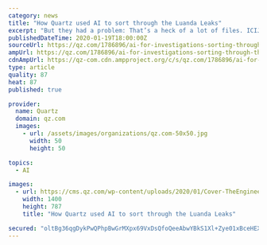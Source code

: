 ```yaml
---
category: news
title: "How Quartz used AI to sort through the Luanda Leaks"
excerpt: "But they had a problem: That’s a heck of a lot of files. ICIJ partnered with Quartz’s AI Studio to find a solution. We built a system using artificial intelligence to “read” all the documents and help journalists from Quartz, ICIJ and other partner organizations find the kinds of documents they expected in the cache of leaks ..."
publishedDateTime: 2020-01-19T18:00:00Z
sourceUrl: https://qz.com/1786896/ai-for-investigations-sorting-through-the-luanda-leaks/
ampUrl: https://qz.com/1786896/ai-for-investigations-sorting-through-the-luanda-leaks/amp/
cdnAmpUrl: https://qz-com.cdn.ampproject.org/c/s/qz.com/1786896/ai-for-investigations-sorting-through-the-luanda-leaks/amp/
type: article
quality: 87
heat: 87
published: true

provider:
  name: Quartz
  domain: qz.com
  images:
    - url: /assets/images/organizations/qz.com-50x50.jpg
      width: 50
      height: 50

topics:
  - AI

images:
  - url: https://cms.qz.com/wp-content/uploads/2020/01/Cover-TheEngineer-V2.jpeg_effected_logo.jpg?quality=75&strip=all&w=1400
    width: 1400
    height: 787
    title: "How Quartz used AI to sort through the Luanda Leaks"

secured: "oltBg36qgDykPwQPhpBwGrMXpx69VxDsQfoQeeAbwYBkS1Xl+Zye01xBceHEX/QaAm0EjUd/PKHExsZfG9p68HVWfDVa58XgkUJHN2LzfNGi0Z3st3QfEyI9p3cxXlFi7W2ghmaUu/ViMFzWDuioKCexdEBd5/h3L9znO4bwx8I5/MC4JnGOIY9fDdqJomcpJ4MjipayUsyAZKoVB48HQSXDocIwNrDvKsjkSXYOnSpt1U801AZtVXctcbQTupYPF9spOfJDAj/+3uL9eJg/TjuwNeUMnFtMkIKDb9xdv6g=;IbY7PX1A8b1ZBfYGnMxX6Q=="
---
```


